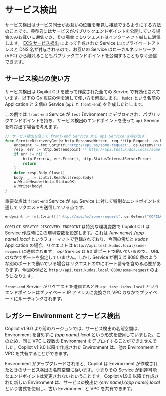 # サービス検出

サービス検出はサービス同士がお互いの位置を発見し接続できるようにする方法のことです。典型的にはサービスがパブリックエンドポイントを公開している場合のみお互いに通信でき、その場合でもリクエストはインターネット越しに通信します。 [ECS サービス検出](https://docs.aws.amazon.com/ja_jp/AmazonECS/latest/developerguide/service-discovery.html) によって作成された Service にはプライベートアドレスと DNS 名が付与されるので、お互いの Service はローカルネットワーク (VPC) から離れることもパブリックエンドポイントを公開することもなく通信できます。

## サービス検出の使い方

サービス検出は Copilot CLI を使って作成された全ての Service で有効化されています。以下の Go 言語の例を通して使い方を解説します。 `kudos` という名前の Application と 2 個の Service (`api` と `front-end`) を作成したとします。

この例では `front-end` Service が `test` Environment にデプロイされ、パブリックエンドポイントを持ち、サービス検出のエンドポイントを使って `api` Service を呼び出す場合を考えます。

```go
// サービス検出を使って front-end Service から api Service を呼び出す
func ServiceDiscoveryGet(w http.ResponseWriter, req *http.Request, ps httprouter.Params) {
    endpoint := fmt.Sprintf("http://api.%s/some-request", os.Getenv("COPILOT_SERVICE_DISCOVERY_ENDPOINT"))
    resp, err := http.Get(endpoint /* http://api.test.kudos.local/some-request */)
    if err != nil {
        http.Error(w, err.Error(), http.StatusInternalServerError)
        return
    }
    defer resp.Body.Close()
    body, _ := ioutil.ReadAll(resp.Body)
    w.WriteHeader(http.StatusOK)
    w.Write(body)
}
```

重要な点は `front-end` Service が `api` Service に対して特別なエンドポイントを通してリクエストを送信している点です。

```go
endpoint := fmt.Sprintf("http://api.%s/some-request", os.Getenv("COPILOT_SERVICE_DISCOVERY_ENDPOINT"))
```

`COPILOT_SERVICE_DISCOVERY_ENDPOINT` は特別な環境変数で Copilot CLI は Service 作成時にこの環境変数を設定します。これは _{env name}.{app name}.local_ というフォーマットで登録されており、今回の例だと _kudos_ Application の場合、リクエストは `http://api.test.kudos.local/some-request` に送信されます。 _api_ Service は 80 番ポートで動いているので、 URL のなかでポートを指定していません。しかし Service が例えば 8080 番のような別のポートで動いている場合はリクエストの中にポート番号を含める必要があります。今回の例だと `http://api.test.kudos.local:8080/some-request` のようになります。

`front-end` Service がリクエストを送信するとき `api.test.kudos.local` というエンドポイントはプライベート IP アドレスに変換され VPC のなかでプライベートにルーティングされます。

## レガシー Environment とサービス検出

Copilot v1.9.0 より前のバージョンでは、サービス検出の名前空間は、Environment を含めずに _{app name}.local_ という形式を使用していました。このため、同じ VPC に複数の Environment をデプロイすることができませんでした。Copilot v1.9.0 以降で作成された Environment は、他の Environment と VPC を共有することができます。

Environment がアップグレードされると、Copilot は Environment が作成されたときのサービス検出の名前空間に従います。つまりその Service が到達可能なエンドポイントは変更されないということです。Copilot v1.9.0 以降で作成された新しい Environment は、サービスの検出に _{env name}.{app name}.local_ という書式を使用し、古い Environment と VPC を共有できます。

